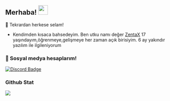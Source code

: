 ## Merhaba! <img src="https://raw.githubusercontent.com/iampavangandhi/iampavangandhi/master/gifs/Hi.gif" width="30px">
🎉 Tekrardan herkese selam!

- Kendimden kısaca bahsedeyim. Ben utku namı değer [ZentaX](https://github.com/ZenntaaX) 17 yaşındayım,öğrenmeye,gelişmeye her zaman açık birisiyim.
 6 ay yakındır yazılım ile ilgileniyorum

<h3>🌟 Sosyal medya hesaplarım!</h3>

[![Discord Badge](https://img.shields.io/badge/Github%20-171515.svg?&amp;style=for-the-badge&amp;logo=github&amp;logoColor=white)](https://github.com/ZenntaaX)

<div >
<h3>Github Stat</h3>
   <a href="https://github.com/BetaWile" target="_blank">
      <img src="https://github-readme-stats.vercel.app/api/?username=ZenntaaX&show_icons=true&title_color=fff&icon_color=79ff97&text_color=9f9f9f&bg_color=151515">
   </a>
</div>
